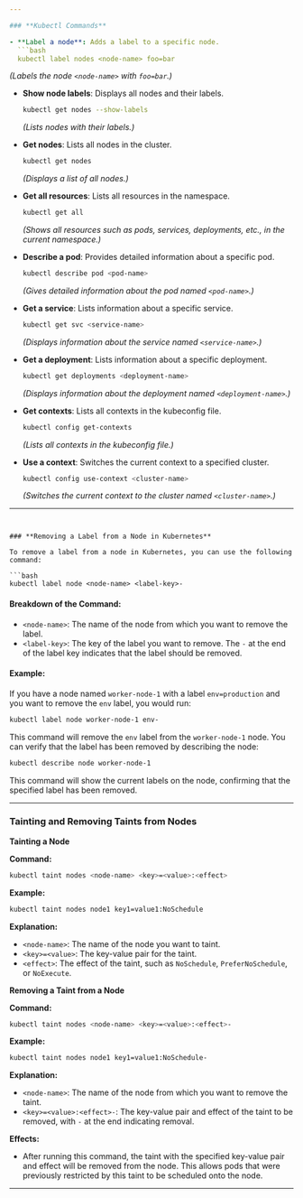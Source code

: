 ```yaml
---

### **Kubectl Commands**

- **Label a node**: Adds a label to a specific node.
  ```bash
  kubectl label nodes <node-name> foo=bar
  ```
  *(Labels the node `<node-name>` with `foo=bar`.)*

- **Show node labels**: Displays all nodes and their labels.
  ```bash
  kubectl get nodes --show-labels
  ```
  *(Lists nodes with their labels.)*

- **Get nodes**: Lists all nodes in the cluster.
  ```bash
  kubectl get nodes
  ```
  *(Displays a list of all nodes.)*

- **Get all resources**: Lists all resources in the namespace.
  ```bash
  kubectl get all
  ```
  *(Shows all resources such as pods, services, deployments, etc., in the current namespace.)*

- **Describe a pod**: Provides detailed information about a specific pod.
  ```bash
  kubectl describe pod <pod-name>
  ```
  *(Gives detailed information about the pod named `<pod-name>`.)*

- **Get a service**: Lists information about a specific service.
  ```bash
  kubectl get svc <service-name>
  ```
  *(Displays information about the service named `<service-name>`.)*

- **Get a deployment**: Lists information about a specific deployment.
  ```bash
  kubectl get deployments <deployment-name>
  ```
  *(Displays information about the deployment named `<deployment-name>`.)*

- **Get contexts**: Lists all contexts in the kubeconfig file.
  ```bash
  kubectl config get-contexts
  ```
  *(Lists all contexts in the kubeconfig file.)*

- **Use a context**: Switches the current context to a specified cluster.
  ```bash
  kubectl config use-context <cluster-name>
  ```
  *(Switches the current context to the cluster named `<cluster-name>`.)*

---
```


### **Removing a Label from a Node in Kubernetes**

To remove a label from a node in Kubernetes, you can use the following command:

```bash
kubectl label node <node-name> <label-key>-
```

#### Breakdown of the Command:

- `<node-name>`: The name of the node from which you want to remove the label.
- `<label-key>`: The key of the label you want to remove. The `-` at the end of the label key indicates that the label should be removed.

#### Example:

If you have a node named `worker-node-1` with a label `env=production` and you want to remove the `env` label, you would run:

```bash
kubectl label node worker-node-1 env-
```

This command will remove the `env` label from the `worker-node-1` node. You can verify that the label has been removed by describing the node:

```bash
kubectl describe node worker-node-1
```

This command will show the current labels on the node, confirming that the specified label has been removed.

---

### **Tainting and Removing Taints from Nodes**

**Tainting a Node**

**Command:**
```bash
kubectl taint nodes <node-name> <key>=<value>:<effect>
```

**Example:**
```bash
kubectl taint nodes node1 key1=value1:NoSchedule
```

**Explanation:**
- `<node-name>`: The name of the node you want to taint.
- `<key>=<value>`: The key-value pair for the taint.
- `<effect>`: The effect of the taint, such as `NoSchedule`, `PreferNoSchedule`, or `NoExecute`.

**Removing a Taint from a Node**

**Command:**
```bash
kubectl taint nodes <node-name> <key>=<value>:<effect>-
```

**Example:**
```bash
kubectl taint nodes node1 key1=value1:NoSchedule-
```

**Explanation:**
- `<node-name>`: The name of the node from which you want to remove the taint.
- `<key>=<value>:<effect>-`: The key-value pair and effect of the taint to be removed, with `-` at the end indicating removal.

**Effects:**
- After running this command, the taint with the specified key-value pair and effect will be removed from the node. This allows pods that were previously restricted by this taint to be scheduled onto the node.

---

